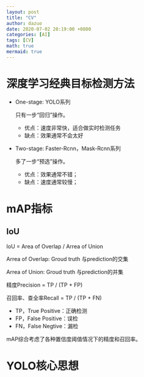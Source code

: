 ```yaml
---
layout: post
title: "CV"
author: dazuo
date: 2020-07-02 20:19:00 +0800
categories: [AI]
tags: [CV]
math: true
mermaid: true
---
```


# 深度学习经典目标检测方法

- One-stage: YOLO系列

  只有一步“回归”操作。

  - 优点：速度非常快，适合做实时检测任务
  - 缺点：效果通常不会太好

- Two-stage: Faster-Rcnn，Mask-Rcnn系列

  多了一步“预选”操作。

  - 优点：效果通常不错；
  - 缺点：速度通常较慢；



# mAP指标

## IoU

IoU = Area of Overlap / Arrea of Union

Arrea of Overlap: Groud truth 与prediction的交集

Arrea of Union: Groud truth 与prediction的并集

精度Precision = TP / (TP + FP)

召回率、查全率Recall = TP / (TP + FN)

- TP，True Positive：正确检测
- FP，False Positive：误检
- FN，False Negtive：漏检



mAP综合考虑了各种置信度阈值情况下的精度和召回率。





# YOLO核心思想

